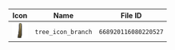 | Icon | Name | File ID |
| ---  | ---  | ---     |
| ![](tree_icon_branch.png) | `tree_icon_branch` | `668920116080220527` |
